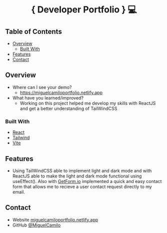 <!-- Please update value in the {}  -->

<h1 align="center">{ Developer Portfolio } 💻 </h1>

<!-- TABLE OF CONTENTS -->

## Table of Contents

- [Overview](#overview)
  - [Built With](#built-with)
- [Features](#features)
- [Contact](#contact)

<!-- OVERVIEW -->

## Overview

- Where can I see your demo?
  - https://miguelcamiloportfolio.netlify.app
- What have you learned/improved?
  - Working on this project helped me develop my skills with ReactJS and get a better understanding of TailWindCSS

### Built With

<!-- This section should list any major frameworks that you built your project using. Here are a few examples.-->

- [React](https://reactjs.org/)
- [Tailwind](https://tailwindcss.com/)
- [Vite](https://vitejs.dev)

## Features

<!-- List the features of your application or follow the template. Don't share the figma file here :) -->
- Using TailWindCSS able to implement light and dark mode and with ReactJS able to make the light and dark mode functional using useEffect().
Also with [GetForm.io](https://getform.io) implemented a quick and easy contact form that allows me to recieve a user contact request directly to my email.

## Contact

- Website [miguelcamiloportfolio.netlify.app](https://miguelcamiloportfolio.netlify.app})
- GitHub [@MiguelCamilo](https://{github.com/MiguelCamilo})
